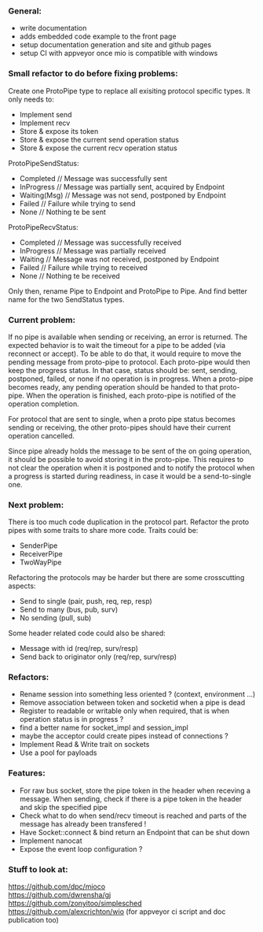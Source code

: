 ### General:
- write documentation
- adds embedded code example to the front page
- setup documentation generation and site and github pages
- setup CI with appveyor once mio is compatible with windows

### Small refactor to do before fixing problems:
Create one ProtoPipe type to replace all exisiting protocol specific types.
It only needs to:
- Implement send
- Implement recv
- Store & expose its token
- Store & expose the current send operation status
- Store & expose the current recv operation status

ProtoPipeSendStatus:
- Completed    // Message was successfully sent
- InProgress   // Message was partially sent, acquired by Endpoint
- Waiting(Msg) // Message was not send, postponed by Endpoint
- Failed       // Failure while trying to send
- None         // Nothing te be sent

ProtoPipeRecvStatus:
- Completed    // Message was successfully received
- InProgress   // Message was partially received
- Waiting      // Message was not received, postponed by Endpoint
- Failed       // Failure while trying to received
- None         // Nothing te be received

Only then, rename Pipe to Endpoint and ProtoPipe to Pipe.
And find better name for the two SendStatus types.


### Current problem:  
If no pipe is available when sending or receiving, an error is returned.
The expected behavior is to wait the timeout for a pipe to be added (via reconnect or accept).
To be able to do that, it would require to move the pending message from proto-pipe to protocol.
Each proto-pipe would then keep the progress status.
In that case, status should be: sent, sending, postponed, failed, or none if no operation is in progress.
When a proto-pipe becomes ready, any pending operation should be handed to that proto-pipe.
When the operation is finished, each proto-pipe is notified of the operation completion.

For protocol that are sent to single, when a proto pipe status becomes sending or receiving,
the other proto-pipes should have their current operation cancelled.

Since pipe already holds the message to be sent of the on going operation, 
it should be possible to avoid storing it in the proto-pipe.
This requires to not clear the operation when it is postponed and to notify the protocol when a progress is started during readiness, in case it would be a send-to-single one.

### Next problem:
There is too much code duplication in the protocol part.
Refactor the proto pipes with some traits to share more code.
Traits could be:
- SenderPipe
- ReceiverPipe
- TwoWayPipe

Refactoring the protocols may be harder but there are some crosscutting aspects:
- Send to single (pair, push, req, rep, resp)
- Send to many (bus, pub, surv)
- No sending (pull, sub)

Some header related code could also be shared:
- Message with id (req/rep, surv/resp)
- Send back to originator only (req/rep, surv/resp)

### Refactors:  
- Rename session into something less oriented ? (context, environment ...)
- Remove association between token and socketid when a pipe is dead
- Register to readable or writable only when required, that is when operation status is in progress ? 
- find a better name for socket_impl and session_impl
- maybe the acceptor could create pipes instead of connections ?
- Implement Read & Write trait on sockets
- Use a pool for payloads

### Features:
- For raw bus socket, store the pipe token in the header when receving a message. When sending, check if there is a pipe token in the header and skip the specified pipe
- Check what to do when send/recv timeout is reached and parts of the message has already been transfered !
- Have Socket::connect & bind return an Endpoint that can be shut down
- Implement nanocat
- Expose the event loop configuration ?

### Stuff to look at:
https://github.com/dpc/mioco  
https://github.com/dwrensha/gj  
https://github.com/zonyitoo/simplesched  
https://github.com/alexcrichton/wio (for appveyor ci script and doc publication too)  
